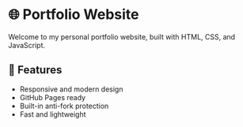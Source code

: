 # 🌐 Portfolio Website

Welcome to my personal portfolio website, built with HTML, CSS, and JavaScript.

## 🚀 Features
- Responsive and modern design
- GitHub Pages ready
- Built-in anti-fork protection
- Fast and lightweight
